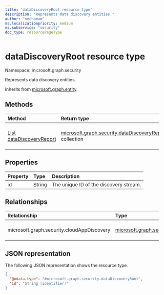 ```yaml
---
title: "dataDiscoveryRoot resource type"
description: "Represents data discovery entities."
author: "nechamam"
ms.localizationpriority: medium
ms.subservice: "security"
doc_type: resourcePageType
---
```


# dataDiscoveryRoot resource type

Namespace: microsoft.graph.security

Represents data discovery entities.

Inherits from [microsoft.graph.entity](../resources/entity.md).

## Methods
|Method|Return type|Description|
|:---|:---|:---|
|[List dataDiscoveryReport](../api/security-datadiscoveryroot-list-cloudappdiscovery.md)|[microsoft.graph.security.dataDiscoveryReport](../resources/security-datadiscoveryreport.md) collection|Represents the data discovery entities.

## Properties
|Property|Type|Description|
|:---|:---|:---|
|id|String|The unique ID of the discovery stream.|

## Relationships
|Relationship|Type|Description|
|:---|:---|:---|
|microsoft.graph.security.cloudAppDiscovery|[microsoft.graph.security.dataDiscoveryReport](../resources/security-datadiscoveryreport.md)|The available entities.|

## JSON representation
The following JSON representation shows the resource type.
<!-- {
  "blockType": "resource",
  "keyProperty": "id",
  "@odata.type": "microsoft.graph.security.dataDiscoveryRoot",
  "baseType": "microsoft.graph.entity",
  "openType": false
}
-->
``` json
{
  "@odata.type": "#microsoft.graph.security.dataDiscoveryRoot",
  "id": "String (identifier)"
}
```

